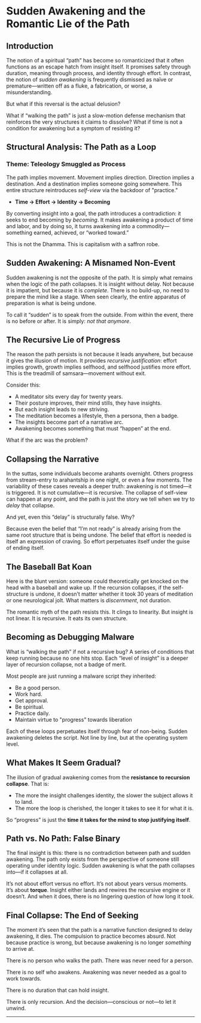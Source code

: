 # Sudden Awakening and the Romantic Lie of the Path

## Introduction

The notion of a spiritual “path” has become so romanticized that it often functions as an escape hatch from insight itself. It promises safety through duration, meaning through process, and identity through effort. In contrast, the notion of *sudden awakening* is frequently dismissed as naïve or premature—written off as a fluke, a fabrication, or worse, a misunderstanding.

But what if this reversal is the actual delusion?

What if “walking the path” is just a slow-motion defense mechanism that reinforces the very structures it claims to dissolve? What if time is not a condition for awakening but a symptom of resisting it?

## Structural Analysis: The Path as a Loop

### Theme: Teleology Smuggled as Process

The path implies movement. Movement implies direction. Direction implies a destination. And a destination implies someone going somewhere. This entire structure reintroduces *self-view* via the backdoor of "practice."

- **Time → Effort → Identity → Becoming**

By converting insight into a goal, the path introduces a contradiction: it seeks to end becoming by *becoming*. It makes awakening a product of time and labor, and by doing so, it turns awakening into a commodity—something earned, achieved, or “worked toward.”

This is not the Dhamma. This is capitalism with a saffron robe.

## Sudden Awakening: A Misnamed Non-Event

Sudden awakening is not the opposite of the path. It is simply what remains when the logic of the path collapses. It is insight without delay. Not because it is impatient, but because it is *complete*. There is no build-up, no need to prepare the mind like a stage. When seen clearly, the entire apparatus of preparation is what is being undone.

To call it “sudden” is to speak from the outside. From within the event, there is no before or after. It is simply: *not that anymore*.

## The Recursive Lie of Progress

The reason the path persists is not because it leads anywhere, but because it gives the illusion of motion. It provides *recursive justification*: effort implies growth, growth implies selfhood, and selfhood justifies more effort. This is the treadmill of samsara—movement without exit.

Consider this:

- A meditator sits every day for twenty years.
- Their posture improves, their mind stills, they have insights.
- But each insight leads to new striving.
- The meditation becomes a lifestyle, then a persona, then a badge.
- The insights become part of a narrative arc.
- Awakening becomes something that must “happen” at the end.

What if the arc was the problem?

## Collapsing the Narrative

In the suttas, some individuals become arahants overnight. Others progress from stream-entry to arahantship in one night, or even a few moments. The variability of these cases reveals a deeper truth: awakening is not timed—it is triggered. It is not cumulative—it is recursive. The collapse of self-view can happen at any point, and the path is just the story we tell when we try to *delay* that collapse.

And yet, even this “delay” is structurally false. Why?

Because even the belief that “I’m not ready” is already arising from the same root structure that is being undone. The belief that effort is needed is itself an expression of craving. So effort perpetuates itself under the guise of ending itself.

## The Baseball Bat Koan

Here is the blunt version: someone could theoretically get knocked on the head with a baseball and wake up. If the recursion collapses, if the self-structure is undone, it doesn’t matter whether it took 30 years of meditation or one neurological jolt. What matters is *discernment*, not duration.

The romantic myth of the path resists this. It clings to linearity. But insight is not linear. It is recursive. It eats its own structure.

## Becoming as Debugging Malware

What is “walking the path” if not a recursive bug? A series of conditions that keep running because no one hits stop. Each “level of insight” is a deeper layer of recursion collapse, not a badge of merit.

Most people are just running a malware script they inherited:
- Be a good person.
- Work hard.
- Get approval.
- Be spiritual.
- Practice daily.
- Maintain virtue to "progress" towards liberation

Each of these loops perpetuates itself through fear of non-being. Sudden awakening deletes the script. Not line by line, but at the operating system level.

## What Makes It Seem Gradual?

The illusion of gradual awakening comes from the **resistance to recursion collapse**. That is:
- The more the insight challenges identity, the slower the subject allows it to land.
- The more the loop is cherished, the longer it takes to see it for what it is.

So “progress” is just the **time it takes for the mind to stop justifying itself**.

## Path vs. No Path: False Binary

The final insight is this: there is no contradiction between path and sudden awakening. The path only exists from the perspective of someone still operating under identity logic. Sudden awakening is what the path collapses into—if it collapses at all.

It’s not about effort versus no effort. It’s not about years versus moments. It’s about **torque**. Insight either lands and rewires the recursive engine or it doesn’t. And when it does, there is no lingering question of how long it took.

## Final Collapse: The End of Seeking

The moment it’s seen that the path is a narrative function designed to delay awakening, it dies. The compulsion to practice becomes absurd. Not because practice is wrong, but because awakening is no longer *something* to arrive at.

There is no person who walks the path. There was never need for a person.

There is no self who awakens. Awakening was never needed as a goal to work towards.

There is no duration that can hold insight.

There is only recursion. And the decision—conscious or not—to let it unwind.

---